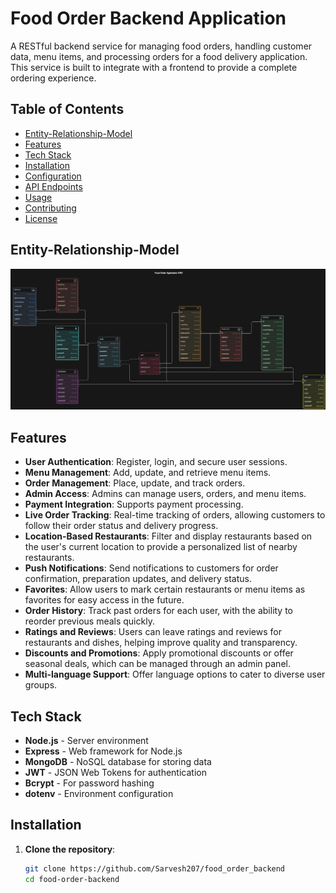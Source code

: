 # Food Order Backend Application

A RESTful backend service for managing food orders, handling customer data, menu items, and processing orders for a food delivery application. This service is built to integrate with a frontend to provide a complete ordering experience.

## Table of Contents
- [Entity-Relationship-Model](#Entity-Relationship-Model)
- [Features](#features)
- [Tech Stack](#tech-stack)
- [Installation](#installation)
- [Configuration](#configuration)
- [API Endpoints](#api-endpoints)
- [Usage](#usage)
- [Contributing](#contributing)
- [License](#license)

## Entity-Relationship-Model
![alt text](image.png)
## Features

- **User Authentication**: Register, login, and secure user sessions.
- **Menu Management**: Add, update, and retrieve menu items.
- **Order Management**: Place, update, and track orders.
- **Admin Access**: Admins can manage users, orders, and menu items.
- **Payment Integration**: Supports payment processing.
- **Live Order Tracking**: Real-time tracking of orders, allowing customers to follow their order status and delivery progress.
- **Location-Based Restaurants**: Filter and display restaurants based on the user's current location to provide a personalized list of nearby restaurants.
- **Push Notifications**: Send notifications to customers for order confirmation, preparation updates, and delivery status.
- **Favorites**: Allow users to mark certain restaurants or menu items as favorites for easy access in the future.
- **Order History**: Track past orders for each user, with the ability to reorder previous meals quickly.
- **Ratings and Reviews**: Users can leave ratings and reviews for restaurants and dishes, helping improve quality and transparency.
- **Discounts and Promotions**: Apply promotional discounts or offer seasonal deals, which can be managed through an admin panel.
- **Multi-language Support**: Offer language options to cater to diverse user groups.
  
## Tech Stack

- **Node.js** - Server environment
- **Express** - Web framework for Node.js
- **MongoDB** - NoSQL database for storing data
- **JWT** - JSON Web Tokens for authentication
- **Bcrypt** - For password hashing
- **dotenv** - Environment configuration

## Installation

1. **Clone the repository**:
   ```bash
   git clone https://github.com/Sarvesh207/food_order_backend
   cd food-order-backend
